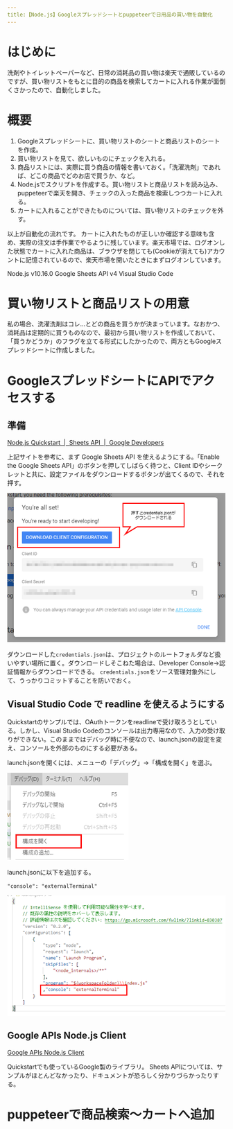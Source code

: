 ```yaml
---
title:【Node.js】Googleスプレッドシートとpuppeteerで日用品の買い物を自動化
---
```

# はじめに
洗剤やトイレットペーパーなど、日常の消耗品の買い物は楽天で通販しているのですが、買い物リストをもとに目的の商品を検索してカートに入れる作業が面倒くさかったので、自動化しました。

# 概要

1. Googleスプレッドシートに、買い物リストのシートと商品リストのシートを作成。
1. 買い物リストを見て、欲しいものにチェックを入れる。
2. 商品リストには、実際に買う商品の情報を書いておく。「洗濯洗剤」であれば、どこの商品でどのお店で買うか、など。
3. Node.jsでスクリプトを作成する。買い物リストと商品リストを読み込み、puppeteerで楽天を開き、チェックの入った商品を検索しつつカートに入れる。
4. カートに入れることができたものについては、買い物リストのチェックを外す。

以上が自動化の流れです。
カートに入れたものが正しいか確認する意味も含め、実際の注文は手作業でやるように残しています。楽天市場では、ログオンした状態でカートに入れた商品は、ブラウザを閉じても(Cookieが消えても)アカウントに記憶されているので、楽天市場を開いたときにまずログオンしています。

Node.js v10.16.0
Google Sheets API v4
Visual Studio Code

# 買い物リストと商品リストの用意

私の場合、洗濯洗剤はコレ…とどの商品を買うかが決まっています。なおかつ、消耗品は定期的に買うものなので、最初から買い物リストを作成しておいて、「買うかどうか」のフラグを立てる形式にしたかったので、両方ともGoogleスプレッドシートに作成しました。


# GoogleスプレッドシートにAPIでアクセスする

## 準備

[Node.js Quickstart  |  Sheets API  |  Google Developers](https://developers.google.com/sheets/api/quickstart/nodejs)

上記サイトを参考に、まず Google Sheets API を使えるようにする。「Enable the Google Sheets API」のボタンを押してしばらく待つと、Client IDやシークレットと共に、設定ファイルをダウンロードするボタンが出てくるので、それを押す。

![](img/01.png)

ダウンロードした`credentials.json`は、プロジェクトのルートフォルダなど扱いやすい場所に置く。ダウンロードしそこねた場合は、Developer Console→認証情報からダウンロードできる。
`credentials.json`をソース管理対象外にして、うっかりコミットすることを防いでおく。

## Visual Studio Code で readline を使えるようにする
Quickstartのサンプルでは、OAuthトークンをreadlineで受け取ろうとしている。しかし、Visual Studio Codeのコンソールは出力専用なので、入力の受け取りができない。このままではデバッグ時に不便なので、launch.jsonの設定を変え、コンソールを外部のものにする必要がある。

launch.jsonを開くには、メニューの「デバッグ」→「構成を開く」を選ぶ。

![](img/02.png)

launch.jsonに以下を追加する。

```
"console": "externalTerminal"
```

![](img/03.png)

## Google APIs Node.js Client

[Google APIs Node.js Client](https://github.com/googleapis/google-api-nodejs-client#google-apis-nodejs-client)

Quickstartでも使っているGoogle製のライブラリ。
Sheets APIについては、サンプルがほとんどなかったり、ドキュメントが恐ろしく分かりづらかったりする。

# puppeteerで商品検索～カートへ追加
